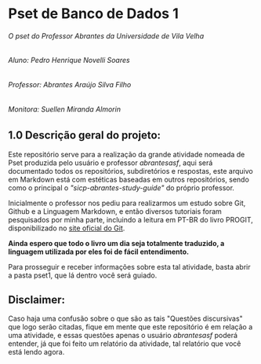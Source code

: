 # Pset de Banco de Dados 1
###### O pset do Professor Abrantes da Universidade de Vila Velha
###### Aluno: Pedro Henrique Novelli Soares
###### Professor: Abrantes Araújo Silva Filho
###### Monitora: Suellen Miranda Almorin
## 1.0 Descrição geral do projeto:
Este repositório serve para a realização da grande atividade nomeada de Pset produzida pelo usuário 
e professor *abrantesasf*, aqui será documentado todos os repositórios, subdiretórios e respostas, 
este arquivo em Markdown está com estéticas baseadas em outros repositórios, sendo como o principal 
o *"sicp-abrantes-study-guide"* do próprio professor.

Inicialmente o professor nos pediu para realizarmos um estudo sobre Git, Github e a Linguagem Markdown,
e então diversos tutoriais foram pesquisados por minha parte, incluindo a leitura em PT-BR do livro
PROGIT, disponibilizado no [site oficial do Git](https://git-scm.com/book/pt-br/v2). 

**Ainda espero que todo o livro um dia seja totalmente traduzido, a linguagem utilizada por eles foi
de fácil entendimento.**

Para prosseguir e receber informações sobre esta tal atividade, basta abrir a pasta pset1, que lá 
dentro você será guiado.

## Disclaimer:
Caso haja uma confusão sobre o que são as tais "Questões discursivas" que logo serão citadas, fique
em mente que este repositório é em relação a uma atividade, e essas questões apenas o usuário *abrantesasf*
poderá entender, já que foi feito um relatório da atividade, tal relatório que você está lendo agora.

